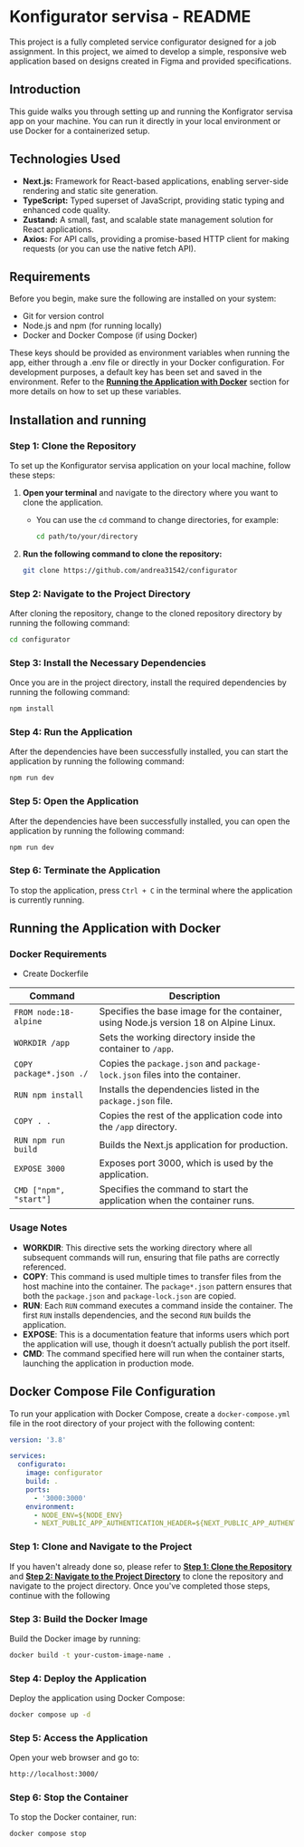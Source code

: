 # Konfigurator servisa - README

This project is a fully completed service configurator designed for a job assignment. In this project, we aimed to develop a simple, responsive web application based on designs created in Figma and provided specifications.

## Introduction

This guide walks you through setting up and running the Konfigrator servisa app on your machine. You can run it directly in your local environment or use Docker for a containerized setup.

## Technologies Used

- **Next.js:** Framework for React-based applications, enabling server-side rendering and static site generation.
- **TypeScript:** Typed superset of JavaScript, providing static typing and enhanced code quality.
- **Zustand:** A small, fast, and scalable state management solution for React applications.
- **Axios:** For API calls, providing a promise-based HTTP client for making requests (or you can use the native fetch API).

## Requirements

Before you begin, make sure the following are installed on your system:

- Git for version control
- Node.js and npm (for running locally)
- Docker and Docker Compose (if using Docker)

These keys should be provided as environment variables when running the app, either through a .env file or directly in your Docker configuration. For development purposes, a default key has been set and saved in the environment. Refer to the
**[Running the Application with Docker](#running-the-application-with-docker)** section for more details on how to set up these variables.

## Installation and running

### Step 1: Clone the Repository

To set up the Konfigurator servisa application on your local machine, follow these steps:

1. **Open your terminal** and navigate to the directory where you want to clone the application.

   - You can use the `cd` command to change directories, for example:
     ```bash
     cd path/to/your/directory
     ```

2. **Run the following command to clone the repository:**

   ```bash
   git clone https://github.com/andrea31542/configurator
   ```

### Step 2: Navigate to the Project Directory

After cloning the repository, change to the cloned repository directory by running the following command:

```bash
cd configurator

```

### Step 3: Install the Necessary Dependencies

Once you are in the project directory, install the required dependencies by running the following command:

```bash
npm install
```

### Step 4: Run the Application

After the dependencies have been successfully installed, you can start the application by running the following command:

```bash
npm run dev
```

### Step 5: Open the Application

After the dependencies have been successfully installed, you can open the application by running the following command:

```bash
npm run dev
```

### Step 6: Terminate the Application

To stop the application, press `Ctrl + C` in the terminal where the application is currently running.

## Running the Application with Docker

### Docker Requirements

- Create Dockerfile

| Command                 | Description                                                                           |
| ----------------------- | ------------------------------------------------------------------------------------- |
| `FROM node:18-alpine`   | Specifies the base image for the container, using Node.js version 18 on Alpine Linux. |
| `WORKDIR /app`          | Sets the working directory inside the container to `/app`.                            |
| `COPY package*.json ./` | Copies the `package.json` and `package-lock.json` files into the container.           |
| `RUN npm install`       | Installs the dependencies listed in the `package.json` file.                          |
| `COPY . .`              | Copies the rest of the application code into the `/app` directory.                    |
| `RUN npm run build`     | Builds the Next.js application for production.                                        |
| `EXPOSE 3000`           | Exposes port 3000, which is used by the application.                                  |
| `CMD ["npm", "start"]`  | Specifies the command to start the application when the container runs.               |

### Usage Notes

- **WORKDIR**: This directive sets the working directory where all subsequent commands will run, ensuring that file paths are correctly referenced.
- **COPY**: This command is used multiple times to transfer files from the host machine into the container. The `package*.json` pattern ensures that both the `package.json` and `package-lock.json` are copied.
- **RUN**: Each `RUN` command executes a command inside the container. The first `RUN` installs dependencies, and the second `RUN` builds the application.
- **EXPOSE**: This is a documentation feature that informs users which port the application will use, though it doesn’t actually publish the port itself.
- **CMD**: The command specified here will run when the container starts, launching the application in production mode.

## Docker Compose File Configuration

To run your application with Docker Compose, create a `docker-compose.yml` file in the root directory of your project with the following content:

```yaml
version: '3.8'

services:
  configurato:
    image: configurator
    build: .
    ports:
      - '3000:3000'
    environment:
      - NODE_ENV=${NODE_ENV}
      - NEXT_PUBLIC_APP_AUTHENTICATION_HEADER=${NEXT_PUBLIC_APP_AUTHENTICATION_HEADER}
```

### Step 1: Clone and Navigate to the Project

If you haven't already done so, please refer to **[Step 1: Clone the Repository](#step-1-clone-the-repository)** and **[Step 2: Navigate to the Project Directory](#step-2-navigate-to-the-project-directory)** to clone the repository and navigate to the project directory.
Once you've completed those steps, continue with the following

### Step 3: Build the Docker Image

Build the Docker image by running:

```bash
docker build -t your-custom-image-name .
```

### Step 4: Deploy the Application

Deploy the application using Docker Compose:

```bash
docker compose up -d
```

### Step 5: Access the Application

Open your web browser and go to:

```bash
http://localhost:3000/
```

### Step 6: Stop the Container

To stop the Docker container, run:

```bash
docker compose stop
```
